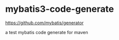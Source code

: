 # mybatis3-code-generate
https://github.com/mybatis/generator

a test mybatis code generate for maven
